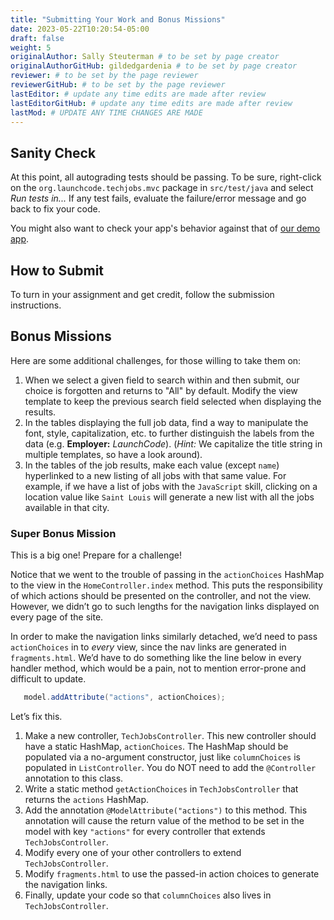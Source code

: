 ```yaml
---
title: "Submitting Your Work and Bonus Missions"
date: 2023-05-22T10:20:54-05:00
draft: false
weight: 5
originalAuthor: Sally Steuterman # to be set by page creator
originalAuthorGitHub: gildedgardenia # to be set by page creator
reviewer: # to be set by the page reviewer
reviewerGitHub: # to be set by the page reviewer
lastEditor: # update any time edits are made after review
lastEditorGitHub: # update any time edits are made after review
lastMod: # UPDATE ANY TIME CHANGES ARE MADE
---
```


## Sanity Check

At this point, all autograding tests should be passing. To be sure, right-click on the `org.launchcode.techjobs.mvc` package in `src/test/java` and select *Run tests in...* If any test fails, evaluate the failure/error message and go back to fix your code.

You might also want to check your app's behavior against that of [our demo app](https://java-techjobs-mvc.launchcodetechnicaltraining.org/).

## How to Submit

<!-- TODO: Add link to section on how to submit your work -->

To turn in your assignment and get credit, follow the submission instructions.

## Bonus Missions

Here are some additional challenges, for those willing to take them on:

1. When we select a given field to search within and then submit, our choice is
   forgotten and returns to "All" by default. Modify the view template to keep
   the previous search field selected when displaying the results.
1. In the tables displaying the full job data, find a way to manipulate the
   font, style, capitalization, etc. to further distinguish the labels from the
   data (e.g. **Employer:** *LaunchCode*). (*Hint:* We capitalize the title
   string in multiple templates, so have a look around).
1. In the tables of the job results, make each value (except `name`)
   hyperlinked to a new listing of all jobs with that same value. For example,
   if we have a list of jobs with the `JavaScript` skill, clicking on a
   location value like `Saint Louis` will generate a new list with all the
   jobs available in that city.

### Super Bonus Mission

This is a big one! Prepare for a challenge!

Notice that we went to the trouble of passing in the ``actionChoices``
HashMap to the view in the ``HomeController.index`` method. This puts the
responsibility of which actions should be presented on the controller, and not
the view. However, we didn’t go to such lengths for the navigation links
displayed on every page of the site.

In order to make the navigation links similarly detached, we’d need to pass
`actionChoices` in to *every* view, since the nav links are generated in
`fragments.html`. We’d have to do something like the line below in every
handler method, which would be a pain, not to mention error-prone and difficult
to update.

```java
   model.addAttribute("actions", actionChoices);
```

Let’s fix this.

1. Make a new controller, `TechJobsController`. This new controller should
   have a static HashMap, `actionChoices`. The HashMap should be populated
   via a no-argument constructor, just like `columnChoices` is
   populated in `ListController`. You do NOT need to add the `@Controller`
   annotation to this class.
1. Write a static method `getActionChoices` in `TechJobsController` that
   returns the `actions` HashMap.
1. Add the annotation `@ModelAttribute("actions")` to this method. This
   annotation will cause the return value of the method to be set in the model
   with key `"actions"` for every controller that extends
   `TechJobsController`.
1. Modify every one of your other controllers to extend `TechJobsController`.
1. Modify `fragments.html` to use the passed-in action choices to generate
   the navigation links.
1. Finally, update your code so that `columnChoices` also lives in
   `TechJobsController`.